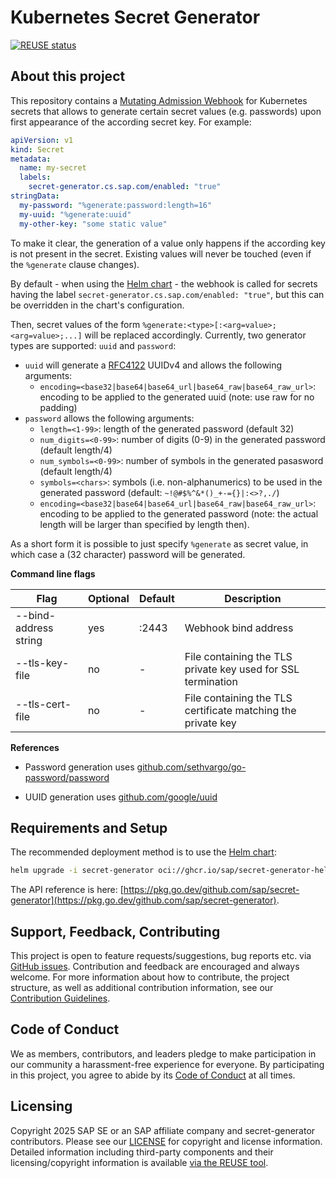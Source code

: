# Kubernetes Secret Generator

[![REUSE status](https://api.reuse.software/badge/github.com/SAP/secret-generator)](https://api.reuse.software/info/github.com/SAP/secret-generator)

## About this project

This repository contains a [Mutating Admission Webhook](https://kubernetes.io/docs/reference/access-authn-authz/extensible-admission-controllers) for Kubernetes secrets that allows to generate certain secret values (e.g. passwords) upon first appearance of the according secret key. For example:

```yaml
apiVersion: v1
kind: Secret
metadata:
  name: my-secret
  labels:
    secret-generator.cs.sap.com/enabled: "true"
stringData:
  my-password: "%generate:password:length=16"
  my-uuid: "%generate:uuid"
  my-other-key: "some static value"
```

To make it clear, the generation of a value only happens if the according key is not present in the secret. Existing values will never be touched (even if the `%generate` clause changes).

By default - when using the [Helm chart](https://github.com/sap/secret-generator-helm) - the webhook is called for secrets having the label `secret-generator.cs.sap.com/enabled: "true"`, but this can be overridden in the chart's configuration.

Then, secret values of the form `%generate:<type>[:<arg=value>;<arg=value>;...]` will be replaced accordingly.
Currently, two generator types are supported: `uuid` and `password`:
- `uuid` will generate a [RFC4122](https://datatracker.ietf.org/doc/html/rfc4122) UUIDv4 and allows the following arguments:
  - `encoding=<base32|base64|base64_url|base64_raw|base64_raw_url>`: encoding to be applied to the generated uuid (note: use raw for no padding)
- `password` allows the following arguments:
  - `length=<1-99>`: length of the generated password (default 32)
  - `num_digits=<0-99>`: number of digits (0-9) in the generated password (default length/4)
  - `num_symbols=<0-99>`: number of symbols in the generated pasasword (default length/4)
  - `symbols=<chars>`: symbols (i.e. non-alphanumerics) to be used in the generated password (default: `~!@#$%^&*()_+-={}|:<>?,./`)
  - `encoding=<base32|base64|base64_url|base64_raw|base64_raw_url>`: encoding to be applied to the generated password (note: the actual length will be larger than specified by length then).

As a short form it is possible to just specify `%generate` as secret value, in which case a (32 character) password will be generated.

**Command line flags**

|Flag                         |Optional|Default|Description                                                 |
|-----------------------------|--------|-------|------------------------------------------------------------|
|--bind-address string         |yes     |:2443  |Webhook bind address                                        |
|--tls-key-file                |no      |-      |File containing the TLS private key used for SSL termination|
|--tls-cert-file               |no      |-      |File containing the TLS certificate matching the private key|

**References**

- Password generation uses [github.com/sethvargo/go-password/password](https://pkg.go.dev/github.com/sethvargo/go-password)

- UUID generation uses [github.com/google/uuid](https://pkg.go.dev/github.com/google/uuid)

## Requirements and Setup

The recommended deployment method is to use the [Helm chart](https://github.com/sap/secret-generator-helm):

```bash
helm upgrade -i secret-generator oci://ghcr.io/sap/secret-generator-helm/secret-generator
```

The API reference is here: [https://pkg.go.dev/github.com/sap/secret-generator](https://pkg.go.dev/github.com/sap/secret-generator).

## Support, Feedback, Contributing

This project is open to feature requests/suggestions, bug reports etc. via [GitHub issues](https://github.com/SAP/secret-generator/issues). Contribution and feedback are encouraged and always welcome. For more information about how to contribute, the project structure, as well as additional contribution information, see our [Contribution Guidelines](CONTRIBUTING.md).

## Code of Conduct

We as members, contributors, and leaders pledge to make participation in our community a harassment-free experience for everyone. By participating in this project, you agree to abide by its [Code of Conduct](https://github.com/SAP/.github/blob/main/CODE_OF_CONDUCT.md) at all times.

## Licensing

Copyright 2025 SAP SE or an SAP affiliate company and secret-generator contributors. Please see our [LICENSE](LICENSE) for copyright and license information. Detailed information including third-party components and their licensing/copyright information is available [via the REUSE tool](https://api.reuse.software/info/github.com/SAP/secret-generator).
